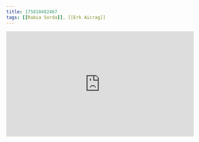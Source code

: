 ```yaml
---
title: 175810482467
tags: [[Rabia Sorda]], [[Erk Aicrag]]
---
```

<iframe allow="accelerometer; autoplay; clipboard-write; encrypted-media; gyroscope; picture-in-picture" allowfullscreen="" frameborder="0" height="281" id="youtube_iframe" src="https://www.youtube.com/embed/WJbqWJmOIzw?feature=oembed&amp;enablejsapi=1&amp;origin=https://safe.txmblr.com&amp;wmode=opaque" width="500"></iframe>